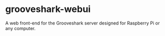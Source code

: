 grooveshark-webui
=================

A web front-end for the Grooveshark server designed for Raspberry Pi or any computer.
